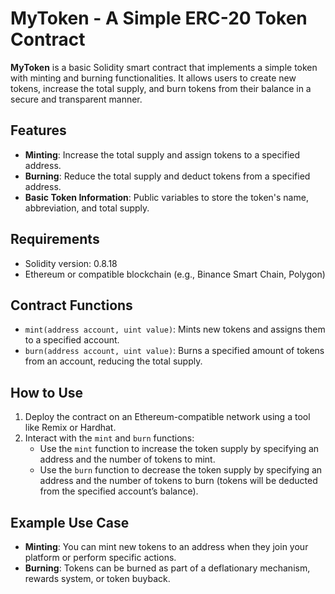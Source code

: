 # MyToken - A Simple ERC-20 Token Contract

**MyToken** is a basic Solidity smart contract that implements a simple token with minting and burning functionalities. It allows users to create new tokens, increase the total supply, and burn tokens from their balance in a secure and transparent manner.

## Features
- **Minting**: Increase the total supply and assign tokens to a specified address.
- **Burning**: Reduce the total supply and deduct tokens from a specified address.
- **Basic Token Information**: Public variables to store the token's name, abbreviation, and total supply.

## Requirements
- Solidity version: 0.8.18
- Ethereum or compatible blockchain (e.g., Binance Smart Chain, Polygon)

## Contract Functions
- `mint(address account, uint value)`: Mints new tokens and assigns them to a specified account.
- `burn(address account, uint value)`: Burns a specified amount of tokens from an account, reducing the total supply.

## How to Use
1. Deploy the contract on an Ethereum-compatible network using a tool like Remix or Hardhat.
2. Interact with the `mint` and `burn` functions:
   - Use the `mint` function to increase the token supply by specifying an address and the number of tokens to mint.
   - Use the `burn` function to decrease the token supply by specifying an address and the number of tokens to burn (tokens will be deducted from the specified account’s balance).

## Example Use Case
- **Minting**: You can mint new tokens to an address when they join your platform or perform specific actions.
- **Burning**: Tokens can be burned as part of a deflationary mechanism, rewards system, or token buyback.



